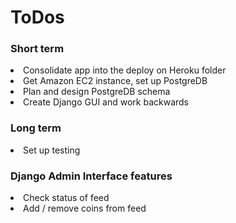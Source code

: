 <H1> ToDos </H1>

<H3> Short term </H3>

<li> Consolidate app into the deploy on Heroku folder </li>
<li> Get Amazon EC2 instance, set up PostgreDB </li>
<li> Plan and design PostgreDB schema </li>
<li> Create Django GUI and work backwards </li>


<H3> Long term </H3> 
<li> Set up testing </li>


<H3> Django Admin Interface features </H3>
<li> Check status of feed </li>
<li> Add / remove coins from feed </li>


